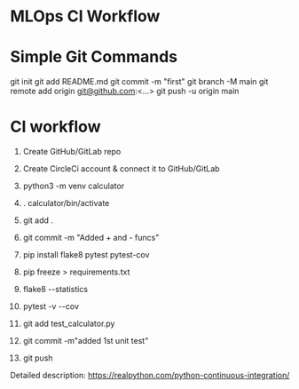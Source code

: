 # MLOps CI Workflow

# Simple Git Commands

git init
git add README.md
git commit -m "first"
git branch -M main
git remote add origin git@github.com:<...>
git push -u origin main

# CI workflow

1. Create GitHub/GitLab repo

2. Create CircleCi account & connect it to GitHub/GitLab

3. python3 -m venv calculator

4. . calculator/bin/activate

5. git add .

6. git commit -m "Added + and - funcs"

7. pip install flake8 pytest pytest-cov

8. pip freeze > requirements.txt

9. flake8 --statistics

10. pytest -v --cov

11. git add test_calculator.py

12. git commit -m"added 1st unit test"

13. git push

Detailed description:
<https://realpython.com/python-continuous-integration/>
